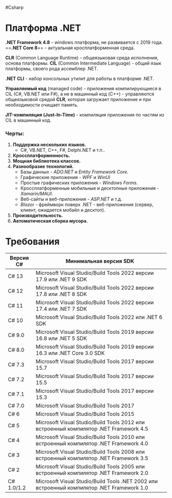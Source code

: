 #Csharp 

# Платформа .NET

**.NET Framework 4.8** - windows платформа, не развивается с 2019 года.
==**.NET Core 8**== - актуальная кросплатформенная среда.

**CLR** (Common Language Runtime) - общеязыковая среда исполнения, основа платформы.
**CIL** (Common Intermediate Language) - общий язык платформы, своего рода ассемблер .NET. 

**.NET CLI** - набор консольных утилит для работы в платформе .NET.

**Управляемый код** (managed code) - приложения компилирующиеся в CIL (C#, VB.NET или F#), а не в машинный код (C++) - управляются общеязыковой средой **CLR**, которая загружает приложение и при необходимости очищает память.

**JIT-компиляция (Just-In-Time)** - компиляция приложения по частям из CIL в машинный код.

### Черты:
1. **Поддержка нескольких языков.** 
	- C#, VB.NET, C++, F#, Delphi.NET и т.п.. 
2. **Кроссплатформенность.** 
3. **Мощная библиотека классов.** 
4. **Разнообразие технологий.** 
	- Базы данных - *ADO.NET* и *Entity Framework Core*.  
	- Графические приложения - *WPF* и *WinUI* 
	- Простые графических приложения - *Windows Forms*. 
	- Кроссплатформенные мобильные и десктопные приложения - *Xamarin/MAUI*. 
	- Веб-сайты и веб-приложения - *ASP.NET* и т.д.
    - *Blazor* - фреймворк поверх .NET -  веб-приложения (сервер, клиент, ожидается мобайл и десктоп).
5. **Производительность.** 
6. **Автоматическая сборка мусора.**

# Требования

|Версия C#|Минимальная версия SDK|
|---|---|
|C# 13|Microsoft Visual Studio/Build Tools 2022 версии 17.9 или .NET 9 SDK|
|C# 12|Microsoft Visual Studio/Build Tools 2022 версии 17.8 или .NET 8 SDK|
|C# 11|Microsoft Visual Studio/Build Tools 2022 версии 17.4 или .NET 7 SDK|
|C# 10|Microsoft Visual Studio/Build Tools 2022 или .NET 6 SDK|
|C# 9.0|Microsoft Visual Studio/Build Tools 2019 версии 16.8 или .NET 5 SDK|
|C# 8.0|Microsoft Visual Studio/Build Tools 2019 версии 16.3 или .NET Core 3.0 SDK|
|C# 7.3|Microsoft Visual Studio/Build Tools 2017 версии 15.7|
|C# 7.2|Microsoft Visual Studio/Build Tools 2017 версии 15.5|
|C# 7.1|Microsoft Visual Studio/Build Tools 2017 версии 15.3|
|C# 7.0|Microsoft Visual Studio/Build Tools 2017|
|C# 6|Microsoft Visual Studio/Build Tools 2015|
|C# 5|Microsoft Visual Studio/Build Tools 2012 или встроенный компилятор .NET Framework 4.5|
|C# 4|Microsoft Visual Studio/Build Tools 2010 или встроенный компилятор .NET Framework 4.0|
|C# 3|Microsoft Visual Studio/Build Tools 2008 или встроенный компилятор .NET Framework 3.5|
|C# 2|Microsoft Visual Studio/Build Tools 2005 или встроенный компилятор .NET Framework 2.0|
|C# 1.0/1.2|Microsoft Visual Studio/Build Tools .NET 2002 или встроенный компилятор .NET Framework 1.0|
